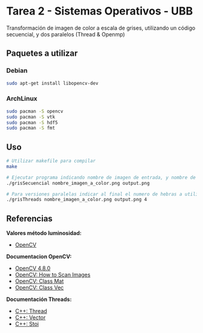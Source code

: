 # Tarea 2 - Sistemas Operativos - UBB

Transformación de imagen de color a escala de grises, utilizando un código secuencial, y dos paralelos (Thread & Openmp)

## Paquetes a utilizar

### Debian
```bash
sudo apt-get install libopencv-dev
```
### ArchLinux
```bash
sudo pacman -S opencv
sudo pacman -S vtk
sudo pacman -S hdf5
sudo pacman -S fmt
```
## Uso

```bash
# Utilizar makefile para compilar
make

# Ejecutar programa indicando nombre de imagen de entrada, y nombre de imagen de salida. Ejemplo:
./grisSecuencial nombre_imagen_a_color.png output.png

# Para versiones paralelas indicar al final el numero de hebras a utilizar. Ejemplo:
./grisThreads nombre_imagen_a_color.png output.png 4
```
## Referencias

**Valores método luminosidad:**
* [OpenCV](https://docs.opencv.org/2.4/modules/imgproc/doc/miscellaneous_transformations.html#void%20cvtColor%28InputArray%20src,%20OutputArray%20dst,%20int%20code,%20int%20dstCn%29)

**Documentacion OpenCV:**
* [OpenCV 4.8.0](https://docs.opencv.org/4.8.0/)
* [OpenCV: How to Scan Images](https://docs.opencv.org/4.8.0/db/da5/tutorial_how_to_scan_images.html)
* [OpenCV: Class Mat](https://docs.opencv.org/4.8.0/d3/d63/classcv_1_1Mat.html)
* [OpenCV: Class Vec](https://docs.opencv.org/4.8.0/d6/dcf/classcv_1_1Vec.html)

**Documentación Threads:**
* [C++: Thread](https://cplusplus.com/reference/thread/thread/)
* [C++: Vector](https://cplusplus.com/reference/vector/vector/)
* [C++: Stoi](https://cplusplus.com/reference/string/stoi/)
